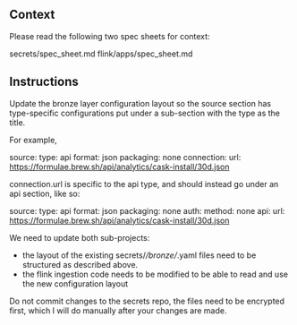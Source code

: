 ## Context

Please read the following two spec sheets for context:

secrets/spec_sheet.md
flink/apps/spec_sheet.md

## Instructions

Update the bronze layer configuration layout so the source section has type-specific configurations put under a sub-section with the type as the title. 

For example, 

source:
    type: api
    format: json
    packaging: none
    connection:
        url: https://formulae.brew.sh/api/analytics/cask-install/30d.json

connection.url is specific to the api type, and should instead go under an api section, like so:


source:
  type: api
  format: json
  packaging: none
  auth:
    method: none
  api:
    url: https://formulae.brew.sh/api/analytics/cask-install/30d.json


We need to update both sub-projects: 

 - the layout of the existing secrets/*/bronze/*.yaml files need to be structured as described above.
 - the flink ingestion code needs to be modified to be able to read and use the new configuration layout

Do not commit changes to the secrets repo, the files need to be encrypted first, which I will do manually after your changes are made.
